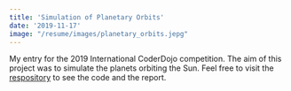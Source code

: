 ```yaml
---
title: 'Simulation of Planetary Orbits'
date: '2019-11-17'
image: "/resume/images/planetary_orbits.jepg"
---
```


My entry for the 2019 International CoderDojo competition. The aim of this project was to simulate the planets orbiting the Sun. Feel free to visit the [respository](https://github.com/JamieHol-ai/planetary-orbits-simulation) to see the code and the report.